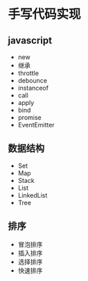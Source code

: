 # 手写代码实现

## javascript
+ new
+ 继承
+ throttle
+ debounce
+ instanceof
+ call
+ apply
+ bind
+ promise
+ EventEmitter

## 数据结构
+ Set
+ Map
+ Stack
+ List
+ LinkedList
+ Tree

## 排序
+ 冒泡排序
+ 插入排序
+ 选择排序
+ 快速排序
